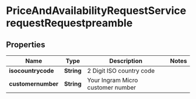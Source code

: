 

# PriceAndAvailabilityRequestServicerequestRequestpreamble


## Properties

| Name | Type | Description | Notes |
|------------ | ------------- | ------------- | -------------|
|**isocountrycode** | **String** | 2 Digit ISO country code |  |
|**customernumber** | **String** | Your Ingram Micro customer number |  |



